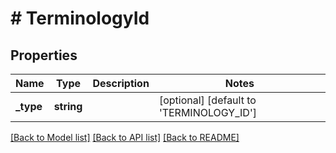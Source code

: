# # TerminologyId

## Properties

Name | Type | Description | Notes
------------ | ------------- | ------------- | -------------
**_type** | **string** |  | [optional] [default to 'TERMINOLOGY_ID']

[[Back to Model list]](../../README.md#models) [[Back to API list]](../../README.md#endpoints) [[Back to README]](../../README.md)
